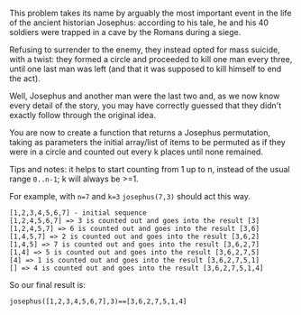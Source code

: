 This problem takes its name by arguably the most important event in the life of the ancient historian Josephus: according to his tale, he and his 40 soldiers were trapped in a cave by the Romans during a siege.

Refusing to surrender to the enemy, they instead opted for mass suicide, with a twist: they formed a circle and proceeded to kill one man every three, until one last man was left (and that it was supposed to kill himself to end the act).

Well, Josephus and another man were the last two and, as we now know every detail of the story, you may have correctly guessed that they didn't exactly follow through the original idea.

You are now to create a function that returns a Josephus permutation, taking as parameters the initial array/list of items to be permuted as if they were in a circle and counted out every k places until none remained.

Tips and notes: it helps to start counting from 1 up to n, instead of the usual range `0..n-1`; k will always be >=1.

For example, with `n=7` and `k=3` `josephus(7,3)` should act this way.

```
[1,2,3,4,5,6,7] - initial sequence
[1,2,4,5,6,7] => 3 is counted out and goes into the result [3]
[1,2,4,5,7] => 6 is counted out and goes into the result [3,6]
[1,4,5,7] => 2 is counted out and goes into the result [3,6,2]
[1,4,5] => 7 is counted out and goes into the result [3,6,2,7]
[1,4] => 5 is counted out and goes into the result [3,6,2,7,5]
[4] => 1 is counted out and goes into the result [3,6,2,7,5,1]
[] => 4 is counted out and goes into the result [3,6,2,7,5,1,4]
```

So our final result is:

```
josephus([1,2,3,4,5,6,7],3)==[3,6,2,7,5,1,4]
```
